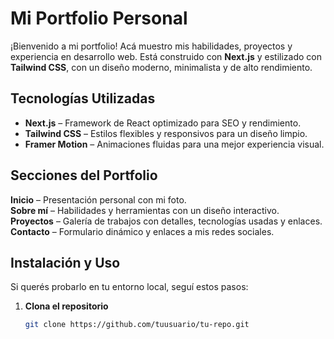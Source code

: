 # Mi Portfolio Personal  

¡Bienvenido a mi portfolio! Acá muestro mis habilidades, proyectos y experiencia en desarrollo web. Está construido con **Next.js** y estilizado con **Tailwind CSS**, con un diseño moderno, minimalista y de alto rendimiento.  

## Tecnologías Utilizadas  

- **Next.js** – Framework de React optimizado para SEO y rendimiento.  
- **Tailwind CSS** – Estilos flexibles y responsivos para un diseño limpio.  
- **Framer Motion** – Animaciones fluidas para una mejor experiencia visual.   

## Secciones del Portfolio  

**Inicio** – Presentación personal con mi foto.  
**Sobre mí** – Habilidades y herramientas con un diseño interactivo.  
**Proyectos** – Galería de trabajos con detalles, tecnologías usadas y enlaces.  
**Contacto** – Formulario dinámico y enlaces a mis redes sociales.  

## Instalación y Uso  

Si querés probarlo en tu entorno local, seguí estos pasos:  

1. **Clona el repositorio**  
   ```bash
   git clone https://github.com/tuusuario/tu-repo.git
